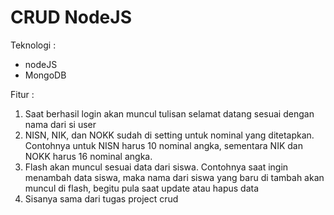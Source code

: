 # CRUD NodeJS
Teknologi :
- nodeJS
- MongoDB

Fitur :
1.  Saat berhasil login akan muncul tulisan selamat datang  sesuai dengan nama dari si  user
2. NISN, NIK, dan NOKK  sudah di setting  untuk nominal  yang ditetapkan. Contohnya  untuk NISN harus 10 nominal angka, sementara NIK dan NOKK  harus 16 nominal angka.
3.  Flash akan muncul sesuai  data dari siswa. Contohnya saat  ingin menambah data siswa, maka nama dari siswa  yang baru  di tambah akan muncul di flash, begitu pula saat update atau hapus  data
4. Sisanya sama dari tugas project crud 
